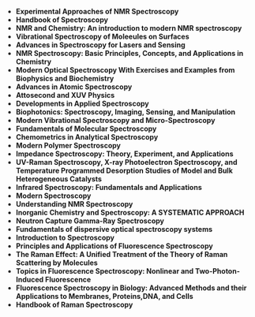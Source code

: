 <ul>
<li><b><a target="_blank" href="https://github.com/manjunath5496/Spectroscopy-Books/blob/master/is(1).pdf" style="text-decoration:none;">Experimental Approaches of NMR Spectroscopy</a></b></li>
                                <li><b><a target="_blank" href="https://github.com/manjunath5496/Spectroscopy-Books/blob/master/is(2).pdf" style="text-decoration:none;">Handbook of Spectroscopy</a></b></li>
                                <li><b><a target="_blank" href="https://github.com/manjunath5496/Spectroscopy-Books/blob/master/is(3).pdf" style="text-decoration:none;">NMR and Chemistry: An introduction to modern NMR spectroscopy</a></b></li>
 <li><b><a target="_blank" href="https://github.com/manjunath5496/Spectroscopy-Books/blob/master/is(4).pdf" style="text-decoration:none;">Vibrational Spectroscopy of Moleeules on Surfaces </a></b></li>                              
<li><b><a target="_blank" href="https://github.com/manjunath5496/Spectroscopy-Books/blob/master/is(5).pdf" style="text-decoration:none;">Advances in Spectroscopy for Lasers and Sensing</a></b></li>
<li><b><a target="_blank" href="https://github.com/manjunath5496/Spectroscopy-Books/blob/master/is(6).pdf" style="text-decoration:none;">NMR Spectroscopy: Basic Principles, Concepts, and Applications in Chemistry</a></b></li>
                                <li><b><a target="_blank" href="https://github.com/manjunath5496/Spectroscopy-Books/blob/master/is(7).pdf" style="text-decoration:none;">Modern Optical Spectroscopy With Exercises and Examples from Biophysics and Biochemistry</a></b></li>
  
<li><b><a target="_blank" href="https://github.com/manjunath5496/Spectroscopy-Books/blob/master/is(8).pdf" style="text-decoration:none;">Advances in Atomic Spectroscopy</a></b></li>
                                <li><b><a target="_blank" href="https://github.com/manjunath5496/Spectroscopy-Books/blob/master/is(9).pdf" style="text-decoration:none;">Attosecond and XUV Physics</a></b></li>
                                <li><b><a target="_blank" href="https://github.com/manjunath5496/Spectroscopy-Books/blob/master/is(10).pdf" style="text-decoration:none;">Developments in Applied Spectroscopy</a></b></li>
 <li><b><a target="_blank" href="https://github.com/manjunath5496/Spectroscopy-Books/blob/master/is(11).pdf" style="text-decoration:none;">Biophotonics: Spectroscopy, Imaging, Sensing, and Manipulation  </a></b></li>                              
<li><b><a target="_blank" href="https://github.com/manjunath5496/Spectroscopy-Books/blob/master/is(12).pdf" style="text-decoration:none;">Modern Vibrational Spectroscopy and Micro-Spectroscopy</a></b></li>
<li><b><a target="_blank" href="https://github.com/manjunath5496/Spectroscopy-Books/blob/master/is(13).pdf" style="text-decoration:none;">Fundamentals of Molecular Spectroscopy </a></b></li>
                                <li><b><a target="_blank" href="https://github.com/manjunath5496/Spectroscopy-Books/blob/master/is(14).pdf" style="text-decoration:none;">Chemometrics in Analytical Spectroscopy</a></b></li>  
  
<li><b><a target="_blank" href="https://github.com/manjunath5496/Spectroscopy-Books/blob/master/is(15).pdf" style="text-decoration:none;">Modern Polymer Spectroscopy</a></b></li>

<li><b><a target="_blank" href="https://github.com/manjunath5496/Spectroscopy-Books/blob/master/is(16).pdf" style="text-decoration:none;">Impedance Spectroscopy: Theory, Experiment, and Applications</a></b></li>
                          
  <li><b><a target="_blank" href="https://github.com/manjunath5496/Spectroscopy-Books/blob/master/is(17).pdf" style="text-decoration:none;">UV-Raman Spectroscopy, X-ray Photoelectron Spectroscopy, and Temperature Programmed Desorption Studies of Model and Bulk Heterogeneous Catalysts</a></b></li>
                                <li><b><a target="_blank" href="https://github.com/manjunath5496/Spectroscopy-Books/blob/master/is(18).pdf" style="text-decoration:none;">Infrared Spectroscopy: Fundamentals and Applications </a></b></li>
                                <li><b><a target="_blank" href="https://github.com/manjunath5496/Spectroscopy-Books/blob/master/is(19).pdf" style="text-decoration:none;">Modern Spectroscopy</a></b></li>
 <li><b><a target="_blank" href="https://github.com/manjunath5496/Spectroscopy-Books/blob/master/is(20).pdf" style="text-decoration:none;">Understanding NMR Spectroscopy </a></b></li>                              
<li><b><a target="_blank" href="https://github.com/manjunath5496/Spectroscopy-Books/blob/master/is(21).pdf" style="text-decoration:none;">Inorganic Chemistry and Spectroscopy: A SYSTEMATIC APPROACH</a></b></li>
<li><b><a target="_blank" href="https://github.com/manjunath5496/Spectroscopy-Books/blob/master/is(22).pdf" style="text-decoration:none;">Neutron Capture Gamma-Ray Spectroscopy</a></b></li>
                                <li><b><a target="_blank" href="https://github.com/manjunath5496/Spectroscopy-Books/blob/master/is(23).pdf" style="text-decoration:none;">Fundamentals of dispersive optical spectroscopy systems</a></b></li>
  
<li><b><a target="_blank" href="https://github.com/manjunath5496/Spectroscopy-Books/blob/master/is(24).rar" style="text-decoration:none;">Introduction to Spectroscopy</a></b></li>

<li><b><a target="_blank" href="https://github.com/manjunath5496/Spectroscopy-Books/blob/master/is(26).pdf" style="text-decoration:none;">Principles and Applications of Fluorescence Spectroscopy </a></b></li>                              
<li><b><a target="_blank" href="https://github.com/manjunath5496/Spectroscopy-Books/blob/master/is(27).pdf" style="text-decoration:none;">The Raman Effect: A Unified Treatment of the Theory of Raman Scattering by Molecules</a></b></li>
<li><b><a target="_blank" href="https://github.com/manjunath5496/Spectroscopy-Books/blob/master/is(28).pdf" style="text-decoration:none;">Topics in Fluorescence Spectroscopy: Nonlinear and Two-Photon-Induced Fluorescence</a></b></li>
                                <li><b><a target="_blank" href="https://github.com/manjunath5496/Spectroscopy-Books/blob/master/is(29).pdf" style="text-decoration:none;">Fluorescence Spectroscopy in Biology: Advanced Methods and their Applications to Membranes, Proteins,DNA, and Cells</a></b></li>
<li><b><a target="_blank" href="https://github.com/manjunath5496/Spectroscopy-Books/blob/master/is(30).rar" style="text-decoration:none;">Handbook of Raman Spectroscopy</a></b></li>









                                                    
  </ul>
